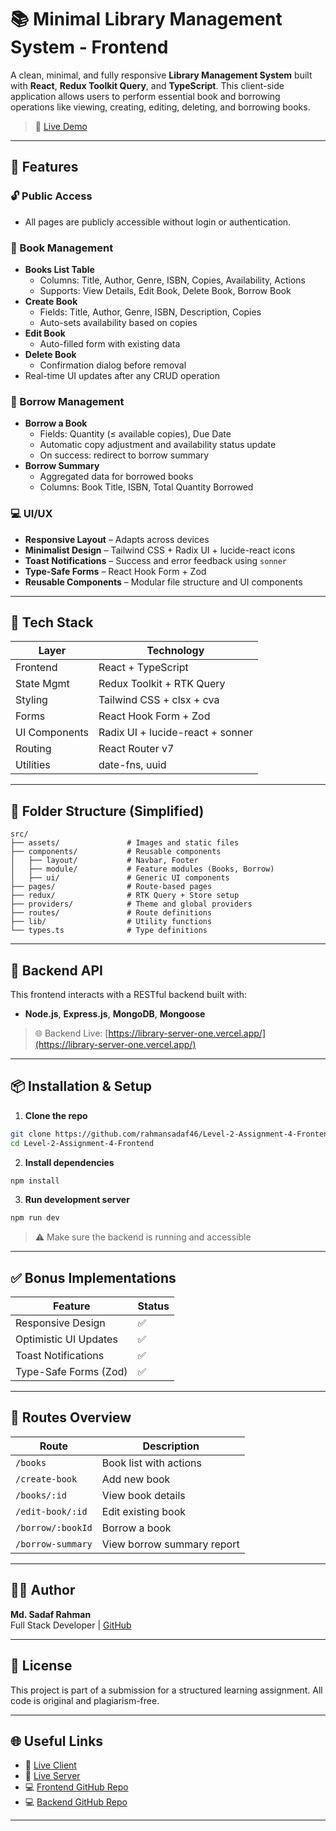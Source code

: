# 📚 Minimal Library Management System - Frontend

A clean, minimal, and fully responsive **Library Management System** built with **React**, **Redux Toolkit Query**, and **TypeScript**. This client-side application allows users to perform essential book and borrowing operations like viewing, creating, editing, deleting, and borrowing books.

> 🔗 [Live Demo](https://library-client-nu.vercel.app/)

---

## 🌟 Features

### 🔓 Public Access
- All pages are publicly accessible without login or authentication.

### 📘 Book Management
- **Books List Table**
  - Columns: Title, Author, Genre, ISBN, Copies, Availability, Actions
  - Supports: View Details, Edit Book, Delete Book, Borrow Book
- **Create Book**
  - Fields: Title, Author, Genre, ISBN, Description, Copies
  - Auto-sets availability based on copies
- **Edit Book**
  - Auto-filled form with existing data
- **Delete Book**
  - Confirmation dialog before removal
- Real-time UI updates after any CRUD operation

### 📖 Borrow Management
- **Borrow a Book**
  - Fields: Quantity (≤ available copies), Due Date
  - Automatic copy adjustment and availability status update
  - On success: redirect to borrow summary
- **Borrow Summary**
  - Aggregated data for borrowed books
  - Columns: Book Title, ISBN, Total Quantity Borrowed

### 💻 UI/UX
- **Responsive Layout** – Adapts across devices
- **Minimalist Design** – Tailwind CSS + Radix UI + lucide-react icons
- **Toast Notifications** – Success and error feedback using `sonner`
- **Type-Safe Forms** – React Hook Form + Zod
- **Reusable Components** – Modular file structure and UI components

---

## 🚀 Tech Stack

| Layer         | Technology                            |
|--------------|----------------------------------------|
| Frontend     | React + TypeScript                     |
| State Mgmt   | Redux Toolkit + RTK Query              |
| Styling      | Tailwind CSS + clsx + cva              |
| Forms        | React Hook Form + Zod                  |
| UI Components| Radix UI + lucide-react + sonner       |
| Routing      | React Router v7                        |
| Utilities    | date-fns, uuid                         |

---

## 📂 Folder Structure (Simplified)

```
src/
├── assets/               # Images and static files
├── components/           # Reusable components
│   ├── layout/           # Navbar, Footer
│   ├── module/           # Feature modules (Books, Borrow)
│   ├── ui/               # Generic UI components
├── pages/                # Route-based pages
├── redux/                # RTK Query + Store setup
├── providers/            # Theme and global providers
├── routes/               # Route definitions
├── lib/                  # Utility functions
└── types.ts              # Type definitions
```

---

## 📡 Backend API

This frontend interacts with a RESTful backend built with:
- **Node.js**, **Express.js**, **MongoDB**, **Mongoose**

> 🌐 Backend Live: [https://library-server-one.vercel.app/](https://library-server-one.vercel.app/)

---

## 📦 Installation & Setup

1. **Clone the repo**
```bash
git clone https://github.com/rahmansadaf46/Level-2-Assignment-4-Frontend.git
cd Level-2-Assignment-4-Frontend
```

2. **Install dependencies**
```bash
npm install
```

3. **Run development server**
```bash
npm run dev
```

> ⚠️ Make sure the backend is running and accessible

---

## ✅ Bonus Implementations

| Feature                  | Status  |
|--------------------------|---------|
| Responsive Design        | ✅       |
| Optimistic UI Updates    | ✅       |
| Toast Notifications      | ✅       |
| Type-Safe Forms (Zod)    | ✅       |

---

## 📌 Routes Overview

| Route                  | Description                          |
|------------------------|--------------------------------------|
| `/books`               | Book list with actions               |
| `/create-book`         | Add new book                         |
| `/books/:id`           | View book details                    |
| `/edit-book/:id`       | Edit existing book                   |
| `/borrow/:bookId`      | Borrow a book                        |
| `/borrow-summary`      | View borrow summary report           |

---

## 👨‍💻 Author

**Md. Sadaf Rahman**  
Full Stack Developer | [GitHub](https://github.com/rahmansadaf46)

---

## 📜 License

This project is part of a submission for a structured learning assignment. All code is original and plagiarism-free.

---

## 🌐 Useful Links

- 🔗 [Live Client](https://library-client-nu.vercel.app/)
- 🔗 [Live Server](https://library-server-one.vercel.app/)
- 💻 [Frontend GitHub Repo](https://github.com/rahmansadaf46/Level-2-Assignment-4-Frontend)
- 💻 [Backend GitHub Repo](https://github.com/rahmansadaf46/Level-2-Assignment-4-Backend)

---